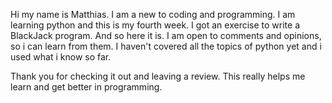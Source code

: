 Hi my name is Matthias.
I am a new to coding and programming. 
I am learning python and this is my fourth week. 
I got an exercise to write a BlackJack program. 
And so here it is. I am open to comments and opinions, so i can learn from them. 
I haven't covered all the topics of python yet and i used what i know so far.

Thank you for checking it out and leaving a review. This really helps me learn and get better in programming.

